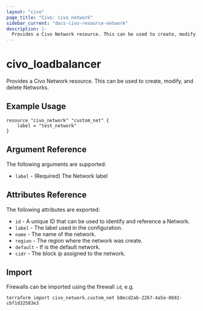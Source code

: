 ```yaml
---
layout: "civo"
page_title: "Civo: civo_network"
sidebar_current: "docs-civo-resource-network"
description: |-
  Provides a Civo Network resource. This can be used to create, modify, and delete Networks.
---
```


# civo\_loadbalancer

Provides a Civo Network resource. This can be used to create,
modify, and delete Networks.

## Example Usage

```hcl
resource "civo_network" "custom_net" {
    label = "test_network"
}
```

## Argument Reference

The following arguments are supported:

* `label` - (Required) The Network label


## Attributes Reference

The following attributes are exported:

* `id` - A unique ID that can be used to identify and reference a Network.
* `label` - The label used in the configuration.
* `name` - The name of the network.
* `region` - The region where the network was create.
* `default` - If is the default network.
* `cidr` - The block ip assigned to the network.

## Import

Firewalls can be imported using the firewall `id`, e.g.

```
terraform import civo_network.custom_net b8ecd2ab-2267-4a5e-8692-cbf1d32583e3
```